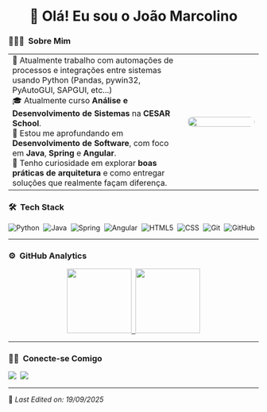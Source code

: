 <h1 align="center">👋 Olá! Eu sou o João Marcolino</h1>

### 👨🏻‍💻 &nbsp;Sobre Mim

<table>
    <tr>
        <td width="70%">
        💼 Atualmente trabalho com automações de processos e integrações entre sistemas usando Python (Pandas, pywin32, PyAutoGUI, SAPGUI, etc...) <br>
        🎓 Atualmente curso <b>Análise e Desenvolvimento de Sistemas</b> na <b>CESAR School</b>.<br>
        🚀 Estou me aprofundando em <b>Desenvolvimento de Software</b>, com foco em <b>Java</b>, <b>Spring</b> e <b>Angular</b>.<br>
        🔎 Tenho curiosidade em explorar <b>boas práticas de arquitetura</b> e como entregar soluções que realmente façam diferença.
        </td>
        <td width="30%">
        <img src="https://i.pinimg.com/736x/6e/83/c5/6e83c5c64213db019584ed5d86089e6d.jpg" width="100%" style="border-radius: 10px;"/>
        </td>
    </tr>
</table>


### 🛠 &nbsp;Tech Stack

![Python](https://img.shields.io/badge/python-3776AB?style=for-the-badge&logo=python&logoColor=white)&nbsp;
![Java](https://img.shields.io/badge/java-%23ED8B00.svg?style=for-the-badge&logo=openjdk&logoColor=white)&nbsp;
![Spring](https://img.shields.io/badge/spring-%236DB33F.svg?style=for-the-badge&logo=spring&logoColor=white)&nbsp;
![Angular](https://img.shields.io/badge/angular-DD0031?style=for-the-badge&logo=angular&logoColor=white)&nbsp;
![HTML5](https://img.shields.io/badge/HTML5-E34F26?style=for-the-badge&logo=html5&logoColor=white)&nbsp;
![CSS](https://img.shields.io/badge/CSS3-1572B6?style=for-the-badge&logo=css3&logoColor=white)&nbsp;
![Git](https://img.shields.io/badge/GIT-E44C30?style=for-the-badge&logo=git&logoColor=white)&nbsp;
![GitHub](https://img.shields.io/badge/GitHub-100000?style=for-the-badge&logo=github&logoColor=white)&nbsp;

---

### ⚙️ &nbsp;GitHub Analytics

<p align="center">
<a href="https://github.com/JoaoLucasmcS">
  <img height="130em" src="https://github-readme-stats-eight-theta.vercel.app/api?username=JoaoLucasmcS&show_icons=true&theme=algolia&include_all_commits=true&count_private=true"/>&nbsp;
  <img height="130em" src="https://github-readme-stats-eight-theta.vercel.app/api/top-langs/?username=JoaoLucasmcS&layout=compact&langs_count=8&theme=algolia"/>
</a>
</p>

---

### 🤝🏻 &nbsp;Conecte-se Comigo

<div>
  <a href="https://www.linkedin.com/in/joaolucasmcsilva/"><img src="https://img.shields.io/badge/linkedin-%230077B5.svg?&style=for-the-badge&logo=linkedin&logoColor=white" /></a>&nbsp;
  <a href="mailto:joaolucasmcs04@gmail.com"><img src="https://img.shields.io/badge/e--mail-D14836.svg?&style=for-the-badge&logo=gmail&logoColor=white" /></a>
</div>

-----

📌 *Last Edited on: 19/09/2025*
